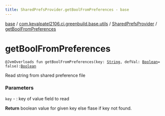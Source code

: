 ```yaml
---
title: SharedPrefsProvider.getBoolFromPreferences - base
---
```


[base](../../index.html) / [com.kevalpatel2106.ci.greenbuild.base.utils](../index.html) / [SharedPrefsProvider](index.html) / [getBoolFromPreferences](./get-bool-from-preferences.html)

# getBoolFromPreferences

`@JvmOverloads fun getBoolFromPreferences(key: `[`String`](https://kotlinlang.org/api/latest/jvm/stdlib/kotlin/-string/index.html)`, defVal: `[`Boolean`](https://kotlinlang.org/api/latest/jvm/stdlib/kotlin/-boolean/index.html)` = false): `[`Boolean`](https://kotlinlang.org/api/latest/jvm/stdlib/kotlin/-boolean/index.html)

Read string from shared preference file

### Parameters

`key` - : key of value field to read

**Return**
boolean value for given key else flase if key not found.

